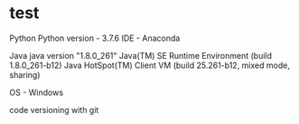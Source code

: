 # test
Python
Python version - 3.7.6
IDE - Anaconda

Java 
java version "1.8.0_261"
Java(TM) SE Runtime Environment (build 1.8.0_261-b12)
Java HotSpot(TM) Client VM (build 25.261-b12, mixed mode, sharing)

OS - Windows

code versioning with git
